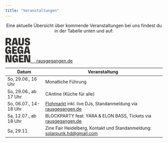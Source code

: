 ```yaml
---
title: "Veranstaltungen"
---
```


<p style="text-align:center">
Eine aktuelle Übersicht über kommende Veranstaltungen bei uns findest du in der Tabelle unten und auf:
</p>

<p style="text-align:center">
</p>

<div class="buttons is-centered">
    <a href="https://rausgegangen.de/locations/aula-des-collegium-academicum/"><img src="logo_rausgegangen_freigeist.svg" width="80"/>
    &nbsp;&nbsp;&nbsp;
    <a href="https://rausgegangen.de/organizations/collegium-academicum/" class="button is-medium is-primary">
        <span class="icon">
            <i class="icon-link"></i>
        </span>
        <span>rausgegangen.de</span>
    </a>
</div>

Datum | Veranstaltung 
-------- | -------- 
So, 29.06., 16 Uhr | Monatliche Führung
So, 29.06., ab 17 Uhr | CAntine (Küche für alle)
So, 06.07., 14-18 Uhr | [Flohmarkt](https://www.instagram.com/p/DKu0D7_oarp/) inkl. live DJs, Standanmeldung via [rausgegangen.de](https://rausgegangen.de/events/flohmarkt-im-collegium-academicum-mit-live-djs-0/)
Sa, 12.07., ab 18 Uhr | BLOCKPARTY feat. YARA & ELON BASS, Tickets via [rausgegangen.de](https://t.rausgegangen.de/tickets/blockparty-vol2-feat-yara-live-elon-bass)
Sa, 29.11. | Zine Fair Heidelberg, Kontakt und Standanmeldung: solarpunk.hd@gmail.com
